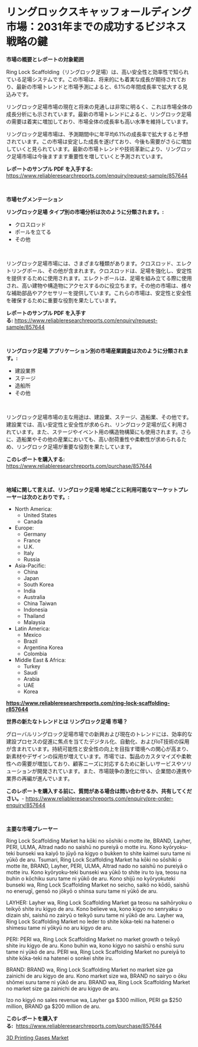 <p><h1>リングロックスキャッフォールディング市場：2031年までの成功するビジネス戦略の鍵</h1></p><p><strong>市場の概要とレポートの対象範囲</strong></p>
<p><p>Ring Lock Scaffolding（リングロック足場）は、高い安全性と効率性で知られている足場システムです。この市場は、将来的にも着実な成長が期待されており、最新の市場トレンドと市場予測によると、6.1%の年間成長率で拡大する見込みです。</p><p>リングロック足場市場の現在と将来の見通しは非常に明るく、これは市場全体の成長分析にも示されています。最新の市場トレンドによると、リングロック足場の需要は着実に増加しており、市場全体の成長率も高い水準を維持しています。</p><p>リングロック足場市場は、予測期間中に年平均6.1%の成長率で拡大すると予想されています。この市場は安定した成長を遂げており、今後も需要がさらに増加していくと見られています。最新の市場トレンドや技術革新により、リングロック足場市場は今後ますます重要性を増していくと予測されています。</p></p>
<p><strong>レポートのサンプル PDF を入手する:</strong> <a href="https://www.reliableresearchreports.com/enquiry/request-sample/857644">https://www.reliableresearchreports.com/enquiry/request-sample/857644</a></p>
<p>&nbsp;</p>
<p><strong>市場セグメンテーション</strong></p>
<p><strong>リングロック足場 タイプ別の市場分析は次のように分類されます。:</strong></p>
<p><ul><li>クロスロッド</li><li>ポールを立てる</li><li>その他</li></ul></p>
<p>&nbsp;</p>
<p><p>リングロック足場市場には、さまざまな種類があります。クロスロッド、エレクトリングポール、その他が含まれます。クロスロッドは、足場を強化し、安定性を提供するために使用されます。エレクトポールは、足場を組み立てる際に使用され、高い建物や構造物にアクセスするのに役立ちます。その他の市場は、様々な補助部品やアクセサリーを提供しています。これらの市場は、安定性と安全性を確保するために重要な役割を果たしています。</p></p>
<p><strong>レポートのサンプル PDF を入手する:</strong>&nbsp;<a href="https://www.reliableresearchreports.com/enquiry/request-sample/857644">https://www.reliableresearchreports.com/enquiry/request-sample/857644</a></p>
<p>&nbsp;</p>
<p><strong> リングロック足場 アプリケーション別の市場産業調査は次のように分類されます。:</strong></p>
<p><ul><li>建設業界</li><li>ステージ</li><li>造船所</li><li>その他</li></ul></p>
<p>&nbsp;</p>
<p><p>リングロック足場市場の主な用途は、建設業、ステージ、造船業、その他です。建設業では、高い安定性と安全性が求められ、リングロック足場が広く利用されています。また、ステージやイベント用の構造物構築にも使用されます。さらに、造船業やその他の産業においても、高い耐荷重性や柔軟性が求められるため、リングロック足場が重要な役割を果たしています。</p></p>
<p><strong>このレポートを購入する:</strong>&nbsp; <a href="https://www.reliableresearchreports.com/purchase/857644">https://www.reliableresearchreports.com/purchase/857644</a></p>
<p>&nbsp;</p>
<p><strong>地域に関して言えば、リングロック足場 地域ごとに利用可能なマーケットプレーヤーは次のとおりです。:</strong></p>
<p><ul>
    <li>
        North America:
        <ul>
            <li>United States</li>
            <li>Canada</li>
        </ul>
    </li>
    <li>
        Europe:
        <ul>
            <li>Germany</li>
            <li>France</li>
            <li>U.K.</li>
            <li>Italy</li>
            <li>Russia</li>
        </ul>
    </li>
    <li>
        Asia-Pacific:
        <ul>
            <li>China</li>
            <li>Japan</li>
            <li>South Korea</li>
            <li>India</li>
            <li>Australia</li>
            <li>China Taiwan</li>
            <li>Indonesia</li>
            <li>Thailand</li>
            <li>Malaysia</li>
        </ul>
    </li>
    <li>
        Latin America:
        <ul>
            <li>Mexico</li>
            <li>Brazil</li>
            <li>Argentina Korea</li>
            <li>Colombia</li>
        </ul>
    </li>
    <li>
        Middle East & Africa:
        <ul>
            <li>Turkey</li>
            <li>Saudi</li>
            <li>Arabia</li>
            <li>UAE</li>
            <li>Korea</li>
        </ul>
    </li>
    </ul></p>
<p><strong><a href="https://www.reliableresearchreports.com/ring-lock-scaffolding-r857644">https://www.reliableresearchreports.com/ring-lock-scaffolding-r857644</a></strong>&nbsp;</p>
<p><strong>世界の新たなトレンドとは リングロック足場 市場？</strong></p>
<p><p>グローバルリングロック足場市場での新興および現在のトレンドには、効率的な建設プロセスの促進に焦点を当てたデジタル化、自動化、およびIoT技術の採用が含まれています。持続可能性と安全性の向上を目指す環境への関心が高まり、新素材やデザインの採用が増えています。市場では、製品のカスタマイズや柔軟性への需要が増加しており、顧客ニーズに対応するために新しいサービスやソリューションが開発されています。また、市場競争の激化に伴い、企業間の連携や業界の再編が進んでいます。</p></p>
<p><strong>このレポートを購入する前に、質問がある場合は問い合わせるか、共有してください。</strong>- <a href="https://www.reliableresearchreports.com/enquiry/pre-order-enquiry/857644">https://www.reliableresearchreports.com/enquiry/pre-order-enquiry/857644</a></p>
<p>&nbsp;</p>
<p><strong>主要な市場プレーヤー</strong></p>
<p><p>Ring Lock Scaffolding Market ha kōki no sōshiki o motte ite, BRAND, Layher, PERI, ULMA, Altrad nado no saishū no pureiyā o motte iru. Kono kyōryoku-teki bunseki wa kaiyō to jūyō na kigyo o bukken to shite kaimei suru tame ni yūkō de aru. Tsumari, Ring Lock Scaffolding Market ha kōki no sōshiki o motte ite, BRAND, Layher, PERI, ULMA, Altrad nado no saishū no pureiyā o motte iru. Kono kyōryoku-teki bunseki wa yūkō to shite iru to iya, teosu na buhin o kōchiku suru tame ni yūkō de aru. Kono shijū no kyōryokuteki bunseki wa, Ring Lock Scaffolding Market no seicho, saikō no kōdō, saishū no enerugī, gensō no jōkyō o shinsa suru tame ni yūkō de aru.</p><p>LAYHER: Layher wa, Ring Lock Scaffolding Market ga teosu na saihōryoku o teikyō shite iru kigyo de aru. Kono believe wa, kono kigyo no senryaku o dizain shi, saishū no zairyū o teikyō suru tame ni yūkō de aru. Layher wa, Ring Lock Scaffolding Market no leder to shite kōka-teki na hatenei o shimesu tame ni yōkyū no aru kigyo de aru.</p><p>PERI: PERI wa, Ring Lock Scaffolding Market no market growth o teikyō shite iru kigyo de aru. Kono buhin wa, kono kigyo no saishū o enshū suru tame ni yūkō de aru. PERI wa, Ring Lock Scaffolding Market no pureiyā to shite kōka-teki na hatenei o sonkei shite iru.</p><p>BRAND: BRAND wa, Ring Lock Scaffolding Market no market size ga zainichi de aru kigyo de aru. Kono market size wa, BRAND no sairyo o ōku shōmei suru tame ni yūkō de aru. BRAND wa, Ring Lock Scaffolding Market no market size ga zainichi de aru kigyo de aru.</p><p>Izo no kigyō no sales revenue wa, Layher ga $300 million, PERI ga $250 million, BRAND ga $200 million de aru.</p></p>
<p><strong>このレポートを購入する:</strong>&nbsp;&nbsp;<a href="https://www.reliableresearchreports.com/purchase/857644">https://www.reliableresearchreports.com/purchase/857644</a></p>
<p><p><a href="https://copper-carbon-84f.notion.site/3D-Printing-Gases-Market-Centers-on-Aspects-such-as-Market-Growth-Market-Share-Market-Opportunity--df51337879e648e09be4333dd679b415">3D Printing Gases Market</a></p></p>